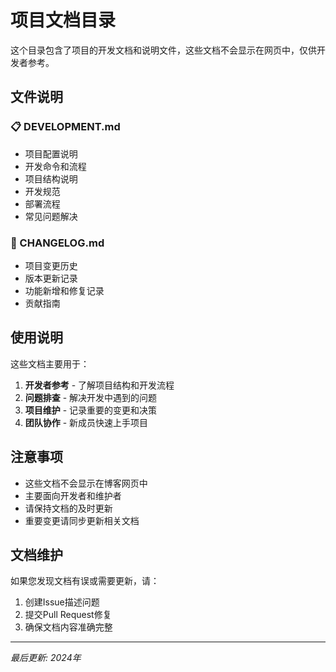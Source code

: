 # 项目文档目录

这个目录包含了项目的开发文档和说明文件，这些文档不会显示在网页中，仅供开发者参考。

## 文件说明

### 📋 DEVELOPMENT.md
- 项目配置说明
- 开发命令和流程
- 项目结构说明
- 开发规范
- 部署流程
- 常见问题解决

### 📝 CHANGELOG.md
- 项目变更历史
- 版本更新记录
- 功能新增和修复记录
- 贡献指南

## 使用说明

这些文档主要用于：
1. **开发者参考** - 了解项目结构和开发流程
2. **问题排查** - 解决开发中遇到的问题
3. **项目维护** - 记录重要的变更和决策
4. **团队协作** - 新成员快速上手项目

## 注意事项

- 这些文档不会显示在博客网页中
- 主要面向开发者和维护者
- 请保持文档的及时更新
- 重要变更请同步更新相关文档

## 文档维护

如果您发现文档有误或需要更新，请：
1. 创建Issue描述问题
2. 提交Pull Request修复
3. 确保文档内容准确完整

---

*最后更新: 2024年*
